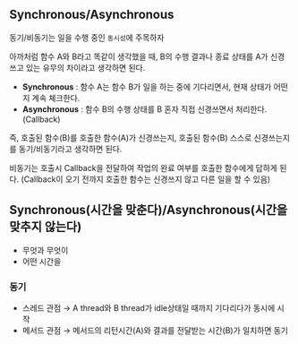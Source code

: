 ## **Synchronous/Asynchronous**

동기/비동기는 일을 수행 중인 `동시성`에 주목하자

아까처럼 함수 A와 B라고 똑같이 생각했을 때, B의 수행 결과나 종료 상태를 A가 신경쓰고 있는 유무의 차이라고 생각하면 된다.

- **Synchronous** : 함수 A는 함수 B가 일을 하는 중에 기다리면서, 현재 상태가 어떤지 계속 체크한다.
- **Asynchronous** : 함수 B의 수행 상태를 B 혼자 직접 신경쓰면서 처리한다. (Callback)

즉, 호출된 함수(B)를 호출한 함수(A)가 신경쓰는지, 호출된 함수(B) 스스로 신경쓰는지를 동기/비동기라고 생각하면 된다.

비동기는 호출시 Callback을 전달하여 작업의 완료 여부를 호출한 함수에게 답하게 된다. (Callback이 오기 전까지 호출한 함수는 신경쓰지 않고 다른 일을 할 수 있음)

## **Synchronous(시간을 맞춘다)/Asynchronous(시간을 맞추지 않는다)**

- 무엇과 무엇이
- 어떤 시간을

### 동기

- 스레드 관점 → A thread와 B thread가 idle상태일 때까지 기다리다가 동시에 시작
- 메서드 관점 → 메서드의 리턴시간(A)와 결과를 전달받는 시간(B)가 일치하면 동기